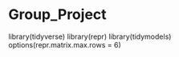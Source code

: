 # Group_Project
library(tidyverse)
library(repr)
library(tidymodels)
options(repr.matrix.max.rows = 6)
